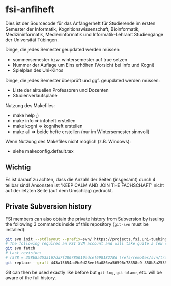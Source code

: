 # fsi-anfiheft
Dies ist der Sourcecode für das Anfängerheft für Studierende im ersten Semester der Informatik, Kognitionswissenschaft, Bioinformatik, Medizininformatik, Medieninformatik und Informatik-Lehramt Studiengänge der Universität Tübingen.

Dinge, die jedes Semester geupdated werden müssen:
- sommersemester bzw. wintersemester auf true setzen
- Nummer der Auflage um Eins erhöhen (Vorsicht bei Info und Kogni)
- Spielplan des Uni-Kinos

Dinge, die jedes Semester überprüft und ggf. geupdated werden müssen:
- Liste der aktuellen Professoren und Dozenten
- Studienverlaufspläne

Nutzung des Makefiles:
- make help ;)
- make info => infoheft erstellen
- make kogni => kogniheft erstellen
- make all => beide hefte erstellen (nur im Wintersemester sinnvoll)

Wenn Nutzung des Makefiles nicht möglich (z.B. Windows):
- siehe makeconfig.default.tex

## Wichtig
Es ist darauf zu achten, dass die Anzahl der Seiten (insgesamt) durch 4 teilbar sind! Ansonsten ist 'KEEP CALM AND JOIN THE FACHSCHAFT' nicht auf der letzten Seite (auf dem Umschlag) gedruckt.

## Private Subversion history

FSI members can also obtain the private history from Subversion by issuing the
following 3 commands inside of this repository (`git-svn` must be installed):

```bash
git svn init --stdlayout --prefix=svn/ https://projects.fsi.uni-tuebingen.de/svn/anfiheft
# The following requires an FSI SVN account and will take quite a few (10+) minutes:
git svn fetch
# Last revision:
# r578 = 358b8a2535167da7f280785010adcef69818278d (refs/remotes/svn/trunk)
git replace --graft 443a15654ad9c0d28eef6a086ea56596c78358c9 358b8a2535167da7f280785010adcef69818278d
```

Git can then be used exactly like before but `git-log`, `git-blame`, etc. will
be aware of the full history.
